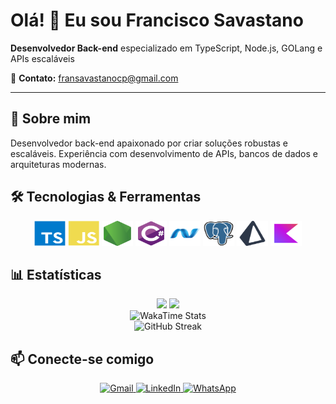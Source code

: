 # Olá! 👋 Eu sou Francisco Savastano

**Desenvolvedor Back-end** especializado em TypeScript, Node.js, GOLang e APIs escaláveis

📧 **Contato:** fransavastanocp@gmail.com

---

## 🚀 Sobre mim
Desenvolvedor back-end apaixonado por criar soluções robustas e escaláveis. Experiência com desenvolvimento de APIs, bancos de dados e arquiteturas modernas.

## 🛠️ Tecnologias & Ferramentas

<div align="center">
  <img alt="TypeScript" height="40" width="50" src="https://raw.githubusercontent.com/devicons/devicon/master/icons/typescript/typescript-original.svg">
  <img alt="JavaScript" height="40" width="50" src="https://raw.githubusercontent.com/devicons/devicon/master/icons/javascript/javascript-plain.svg">
  <img alt="Node.js" height="40" width="50" src="https://raw.githubusercontent.com/devicons/devicon/master/icons/nodejs/nodejs-original.svg">
  <img alt="C#" height="40" width="50" src="https://raw.githubusercontent.com/devicons/devicon/master/icons/csharp/csharp-original.svg">
  <img alt=".NET" height="40" width="50" src="https://raw.githubusercontent.com/devicons/devicon/master/icons/dot-net/dot-net-original.svg">
  <img alt="PostgreSQL" height="40" width="50" src="https://raw.githubusercontent.com/devicons/devicon/master/icons/postgresql/postgresql-original.svg">
  <img alt="Prisma" height="40" width="50" src="https://raw.githubusercontent.com/devicons/devicon/master/icons/prisma/prisma-original.svg">
  <img alt="Kotlin" height="40" width="50" src="https://raw.githubusercontent.com/devicons/devicon/master/icons/kotlin/kotlin-original.svg">
</div>

## 📊 Estatísticas

<div align="center">
  <img height="180em" src="https://github-readme-stats.vercel.app/api?username=FranciscoSavastano&show_icons=true&theme=dark&include_all_commits=true&count_private=false"/>
  <img height="180em" src="https://github-readme-stats.vercel.app/api/top-langs/?username=FranciscoSavastano&layout=compact&langs_count=7&theme=dark"/>
</div>

<div align="center">
  <img src="https://github-readme-stats.vercel.app/api/wakatime?username=FranciscoSavastano&theme=dark" alt="WakaTime Stats" />
</div>

<div align="center">
  <img src="https://streak-stats.demolab.com/?user=FranciscoSavastano&theme=dark" alt="GitHub Streak" />
</div>

## 📫 Conecte-se comigo

<div align="center">
  <a href="mailto:fransavastanocp@gmail.com">
    <img src="https://img.shields.io/badge/-Gmail-%23333?style=for-the-badge&logo=gmail&logoColor=white" alt="Gmail">
  </a>
  <a href="https://www.linkedin.com/in/franciscosavastano/" target="_blank">
    <img src="https://img.shields.io/badge/-LinkedIn-%230077B5?style=for-the-badge&logo=linkedin&logoColor=white" alt="LinkedIn">
  </a>
  <a href="https://wa.me/5521936184109" target="_blank">
    <img src="https://img.shields.io/badge/WhatsApp-25D366?style=for-the-badge&logo=whatsapp&logoColor=white" alt="WhatsApp">
  </a>
</div>

